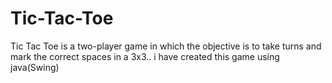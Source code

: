 # Tic-Tac-Toe
Tic Tac Toe is a two-player game in which the objective is to take turns and mark the correct spaces in a 3x3.. i have created this game using java(Swing) 

